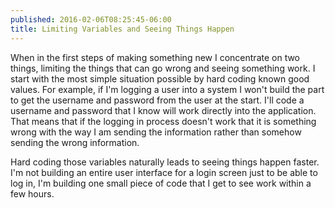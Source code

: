 ```yaml
---
published: 2016-02-06T08:25:45-06:00
title: Limiting Variables and Seeing Things Happen
---
```

When in the first steps of making something new I concentrate on two things, limiting the things that can go wrong and seeing something work. I start with the most simple situation possible by hard coding known good values. For example, if I'm logging a user into a system I won't build the part to get the username and password from the user at the start. I'll code a username and password that I know will work directly into the application. That means that if the logging in process doesn't work that it is something wrong with the way I am sending the information rather than somehow sending the wrong information.

Hard coding those variables naturally leads to seeing things happen faster. I'm not building an entire user interface for a login screen just to be able to log in, I'm building one small piece of code that I get to see work within a few hours.